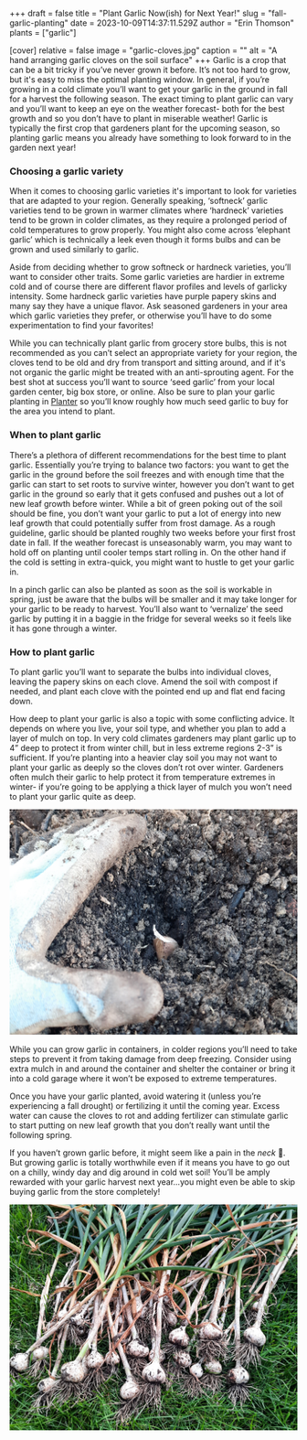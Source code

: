+++
draft = false
title = "Plant Garlic Now(ish) for Next Year!"
slug = "fall-garlic-planting"
date = 2023-10-09T14:37:11.529Z
author = "Erin Thomson"
plants = ["garlic"]

[cover]
relative = false
image = "garlic-cloves.jpg"
caption = ""
alt = "A hand arranging garlic cloves on the soil surface"
+++
Garlic is a crop that can be a bit tricky if you’ve never grown it before. It’s not too hard to grow, but it's easy to miss the optimal planting window. In general, if you’re growing in a cold climate you’ll want to get your garlic in the ground in fall for a harvest the following season. The exact timing to plant garlic can vary and you’ll want to keep an eye on the weather forecast- both for the best growth and so you don’t have to plant in miserable weather! Garlic is typically the first crop that gardeners plant for the upcoming season, so planting garlic means you already have something to look forward to in the garden next year!

### Choosing a garlic variety

When it comes to choosing garlic varieties it's important to look for varieties that are adapted to your region. Generally speaking, ‘softneck’ garlic varieties tend to be grown in warmer climates where ‘hardneck’ varieties tend to be grown in colder climates, as they require a prolonged period of cold temperatures to grow properly. You might also come across ‘elephant garlic’ which is technically a leek even though it forms bulbs and can be grown and used similarly to garlic.

Aside from deciding whether to grow softneck or hardneck varieties, you’ll want to consider other traits. Some garlic varieties are hardier in extreme cold and of course there are different flavor profiles and levels of garlicky intensity. Some hardneck garlic varieties have purple papery skins and many say they have a unique flavor. Ask seasoned gardeners in your area which garlic varieties they prefer, or otherwise you’ll have to do some experimentation to find your favorites!

While you can technically plant garlic from grocery store bulbs, this is not recommended as you can’t select an appropriate variety for your region, the cloves tend to be old and dry from transport and sitting around, and if it's not organic the garlic might be treated with an anti-sprouting agent. For the best shot at success you’ll want to source ‘seed garlic’ from your local garden center, big box store, or online. Also be sure to plan your garlic planting in [Planter](https://planter.garden/gardens) so you’ll know roughly how much seed garlic to buy for the area you intend to plant.

### When to plant garlic

There’s a plethora of different recommendations for the best time to plant garlic. Essentially you’re trying to balance two factors: you want to get the garlic in the ground before the soil freezes and with enough time that the garlic can start to set roots to survive winter, however you don’t want to get garlic in the ground so early that it gets confused and pushes out a lot of new leaf growth before winter. While a bit of green poking out of the soil should be fine, you don’t want your garlic to put a lot of energy into new leaf growth that could potentially suffer from frost damage. As a rough guideline, garlic should be planted roughly two weeks before your first frost date in fall. If the weather forecast is unseasonably warm, you may want to hold off on planting until cooler temps start rolling in. On the other hand if the cold is setting in extra-quick, you might want to hustle to get your garlic in.

In a pinch garlic can also be planted as soon as the soil is workable in spring, just be aware that the bulbs will be smaller and it may take longer for your garlic to be ready to harvest. You’ll also want to ‘vernalize’ the seed garlic by putting it in a baggie in the fridge for several weeks so it feels like it has gone through a winter.

### How to plant garlic

To plant garlic you’ll want to separate the bulbs into individual cloves, leaving the papery skins on each clove. Amend the soil with compost if needed, and plant each clove with the pointed end up and flat end facing down.

How deep to plant your garlic is also a topic with some conflicting advice. It depends on where you live, your soil type, and whether you plan to add a layer of mulch on top. In very cold climates gardeners may plant garlic up to 4” deep to protect it from winter chill, but in less extreme regions 2-3” is sufficient. If you’re planting into a heavier clay soil you may not want to plant your garlic as deeply so the cloves don’t rot over winter. Gardeners often mulch their garlic to help protect it from temperature extremes in winter- if you’re going to be applying a thick layer of mulch you won’t need to plant your garlic quite as deep.

![A gloved hand covering a garlic clove with soil](planting-garlic.jpg)

While you can grow garlic in containers, in colder regions you’ll need to take steps to prevent it from taking damage from deep freezing. Consider using extra mulch in and around the container and shelter the container or bring it into a cold garage where it won’t be exposed to extreme temperatures.

Once you have your garlic planted, avoid watering it (unless you’re experiencing a fall drought) or fertilizing it until the coming year. Excess water can cause the cloves to rot and adding fertilizer can stimulate garlic to start putting on new leaf growth that you don’t really want until the following spring.

If you haven’t grown garlic before, it might seem like a pain in the *neck* 🙂. But growing garlic is totally worthwhile even if it means you have to go out on a chilly, windy day and dig around in cold wet soil! You’ll be amply rewarded with your garlic harvest next year…you might even be able to skip buying garlic from the store completely!

![Several newly-harvested garlic plants laid out on the grass](garlic-harvest.jpg)
